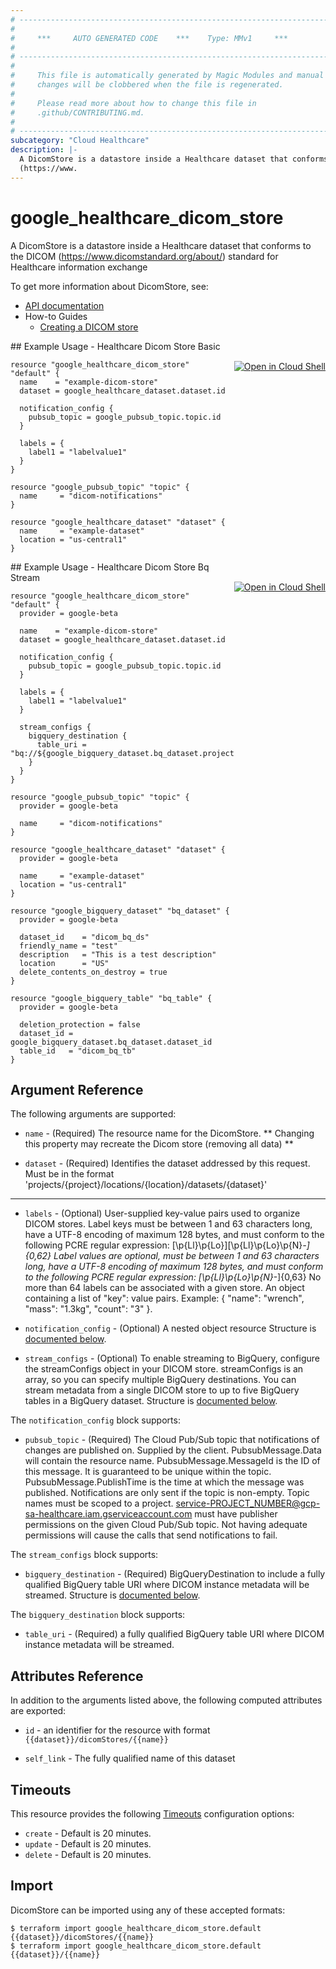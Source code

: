 ```yaml
---
# ----------------------------------------------------------------------------
#
#     ***     AUTO GENERATED CODE    ***    Type: MMv1     ***
#
# ----------------------------------------------------------------------------
#
#     This file is automatically generated by Magic Modules and manual
#     changes will be clobbered when the file is regenerated.
#
#     Please read more about how to change this file in
#     .github/CONTRIBUTING.md.
#
# ----------------------------------------------------------------------------
subcategory: "Cloud Healthcare"
description: |-
  A DicomStore is a datastore inside a Healthcare dataset that conforms to the DICOM
  (https://www.
---
```


# google\_healthcare\_dicom\_store

A DicomStore is a datastore inside a Healthcare dataset that conforms to the DICOM
(https://www.dicomstandard.org/about/) standard for Healthcare information exchange


To get more information about DicomStore, see:

* [API documentation](https://cloud.google.com/healthcare/docs/reference/rest/v1/projects.locations.datasets.dicomStores)
* How-to Guides
    * [Creating a DICOM store](https://cloud.google.com/healthcare/docs/how-tos/dicom)

<div class = "oics-button" style="float: right; margin: 0 0 -15px">
  <a href="https://console.cloud.google.com/cloudshell/open?cloudshell_git_repo=https%3A%2F%2Fgithub.com%2Fterraform-google-modules%2Fdocs-examples.git&cloudshell_working_dir=healthcare_dicom_store_basic&cloudshell_image=gcr.io%2Fgraphite-cloud-shell-images%2Fterraform%3Alatest&open_in_editor=main.tf&cloudshell_print=.%2Fmotd&cloudshell_tutorial=.%2Ftutorial.md" target="_blank">
    <img alt="Open in Cloud Shell" src="//gstatic.com/cloudssh/images/open-btn.svg" style="max-height: 44px; margin: 32px auto; max-width: 100%;">
  </a>
</div>
## Example Usage - Healthcare Dicom Store Basic


```hcl
resource "google_healthcare_dicom_store" "default" {
  name    = "example-dicom-store"
  dataset = google_healthcare_dataset.dataset.id

  notification_config {
    pubsub_topic = google_pubsub_topic.topic.id
  }

  labels = {
    label1 = "labelvalue1"
  }
}

resource "google_pubsub_topic" "topic" {
  name     = "dicom-notifications"
}

resource "google_healthcare_dataset" "dataset" {
  name     = "example-dataset"
  location = "us-central1"
}
```
<div class = "oics-button" style="float: right; margin: 0 0 -15px">
  <a href="https://console.cloud.google.com/cloudshell/open?cloudshell_git_repo=https%3A%2F%2Fgithub.com%2Fterraform-google-modules%2Fdocs-examples.git&cloudshell_working_dir=healthcare_dicom_store_bq_stream&cloudshell_image=gcr.io%2Fgraphite-cloud-shell-images%2Fterraform%3Alatest&open_in_editor=main.tf&cloudshell_print=.%2Fmotd&cloudshell_tutorial=.%2Ftutorial.md" target="_blank">
    <img alt="Open in Cloud Shell" src="//gstatic.com/cloudssh/images/open-btn.svg" style="max-height: 44px; margin: 32px auto; max-width: 100%;">
  </a>
</div>
## Example Usage - Healthcare Dicom Store Bq Stream


```hcl
resource "google_healthcare_dicom_store" "default" {
  provider = google-beta

  name    = "example-dicom-store"
  dataset = google_healthcare_dataset.dataset.id

  notification_config {
    pubsub_topic = google_pubsub_topic.topic.id
  }

  labels = {
    label1 = "labelvalue1"
  }

  stream_configs {
    bigquery_destination {
      table_uri = "bq://${google_bigquery_dataset.bq_dataset.project}.${google_bigquery_dataset.bq_dataset.dataset_id}.${google_bigquery_table.bq_table.table_id}"
    }
  }  
}

resource "google_pubsub_topic" "topic" {
  provider = google-beta

  name     = "dicom-notifications"
}

resource "google_healthcare_dataset" "dataset" {
  provider = google-beta

  name     = "example-dataset"
  location = "us-central1"
}

resource "google_bigquery_dataset" "bq_dataset" {
  provider = google-beta

  dataset_id    = "dicom_bq_ds"
  friendly_name = "test"
  description   = "This is a test description"
  location      = "US"
  delete_contents_on_destroy = true
}

resource "google_bigquery_table" "bq_table" {
  provider = google-beta

  deletion_protection = false
  dataset_id = google_bigquery_dataset.bq_dataset.dataset_id
  table_id   = "dicom_bq_tb"
}
```

## Argument Reference

The following arguments are supported:


* `name` -
  (Required)
  The resource name for the DicomStore.
  ** Changing this property may recreate the Dicom store (removing all data) **

* `dataset` -
  (Required)
  Identifies the dataset addressed by this request. Must be in the format
  'projects/{project}/locations/{location}/datasets/{dataset}'


- - -


* `labels` -
  (Optional)
  User-supplied key-value pairs used to organize DICOM stores.
  Label keys must be between 1 and 63 characters long, have a UTF-8 encoding of maximum 128 bytes, and must
  conform to the following PCRE regular expression: [\p{Ll}\p{Lo}][\p{Ll}\p{Lo}\p{N}_-]{0,62}
  Label values are optional, must be between 1 and 63 characters long, have a UTF-8 encoding of maximum 128
  bytes, and must conform to the following PCRE regular expression: [\p{Ll}\p{Lo}\p{N}_-]{0,63}
  No more than 64 labels can be associated with a given store.
  An object containing a list of "key": value pairs.
  Example: { "name": "wrench", "mass": "1.3kg", "count": "3" }.

* `notification_config` -
  (Optional)
  A nested object resource
  Structure is [documented below](#nested_notification_config).

* `stream_configs` -
  (Optional)
  To enable streaming to BigQuery, configure the streamConfigs object in your DICOM store.
  streamConfigs is an array, so you can specify multiple BigQuery destinations. You can stream metadata from a single DICOM store to up to five BigQuery tables in a BigQuery dataset.
  Structure is [documented below](#nested_stream_configs).


<a name="nested_notification_config"></a>The `notification_config` block supports:

* `pubsub_topic` -
  (Required)
  The Cloud Pub/Sub topic that notifications of changes are published on. Supplied by the client.
  PubsubMessage.Data will contain the resource name. PubsubMessage.MessageId is the ID of this message.
  It is guaranteed to be unique within the topic. PubsubMessage.PublishTime is the time at which the message
  was published. Notifications are only sent if the topic is non-empty. Topic names must be scoped to a
  project. service-PROJECT_NUMBER@gcp-sa-healthcare.iam.gserviceaccount.com must have publisher permissions on the given
  Cloud Pub/Sub topic. Not having adequate permissions will cause the calls that send notifications to fail.

<a name="nested_stream_configs"></a>The `stream_configs` block supports:

* `bigquery_destination` -
  (Required)
  BigQueryDestination to include a fully qualified BigQuery table URI where DICOM instance metadata will be streamed.
  Structure is [documented below](#nested_bigquery_destination).


<a name="nested_bigquery_destination"></a>The `bigquery_destination` block supports:

* `table_uri` -
  (Required)
  a fully qualified BigQuery table URI where DICOM instance metadata will be streamed.

## Attributes Reference

In addition to the arguments listed above, the following computed attributes are exported:

* `id` - an identifier for the resource with format `{{dataset}}/dicomStores/{{name}}`

* `self_link` -
  The fully qualified name of this dataset


## Timeouts

This resource provides the following
[Timeouts](https://developer.hashicorp.com/terraform/plugin/sdkv2/resources/retries-and-customizable-timeouts) configuration options:

- `create` - Default is 20 minutes.
- `update` - Default is 20 minutes.
- `delete` - Default is 20 minutes.

## Import


DicomStore can be imported using any of these accepted formats:

```
$ terraform import google_healthcare_dicom_store.default {{dataset}}/dicomStores/{{name}}
$ terraform import google_healthcare_dicom_store.default {{dataset}}/{{name}}
```
